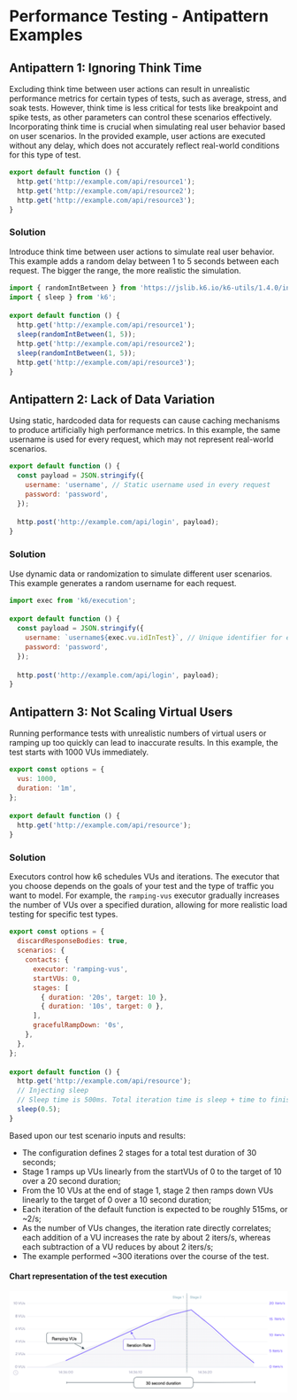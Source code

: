 # Performance Testing - Antipattern Examples

## Antipattern 1: Ignoring Think Time

Excluding think time between user actions can result in unrealistic performance
metrics for certain types of tests, such as average, stress, and soak tests.
However, think time is less critical for tests like breakpoint and spike tests,
as other parameters can control these scenarios effectively. Incorporating
think time is crucial when simulating real user behavior based on user
scenarios. In the provided example, user actions are executed without any delay,
which does not accurately reflect real-world conditions for this type of test.

```javascript
export default function () {
  http.get('http://example.com/api/resource1');
  http.get('http://example.com/api/resource2');
  http.get('http://example.com/api/resource3');
}
```

### Solution

Introduce think time between user actions to simulate real user behavior. This example adds a random delay between 1 to 5 seconds between each request. The bigger the range, the more realistic the simulation.

```javascript
import { randomIntBetween } from 'https://jslib.k6.io/k6-utils/1.4.0/index.js';
import { sleep } from 'k6';

export default function () {
  http.get('http://example.com/api/resource1');
  sleep(randomIntBetween(1, 5));
  http.get('http://example.com/api/resource2');
  sleep(randomIntBetween(1, 5));
  http.get('http://example.com/api/resource3');
}
```

## Antipattern 2: Lack of Data Variation

Using static, hardcoded data for requests can cause caching mechanisms to produce artificially high performance metrics. In this example, the same username is used for every request, which may not represent real-world scenarios.

```javascript
export default function () {
  const payload = JSON.stringify({
    username: 'username', // Static username used in every request
    password: 'password',
  });

  http.post('http://example.com/api/login', payload);
}
```

### Solution

Use dynamic data or randomization to simulate different user scenarios. This example generates a random username for each request.

```javascript
import exec from 'k6/execution';

export default function () {
  const payload = JSON.stringify({
    username: `username${exec.vu.idInTest}`, // Unique identifier for each virtual user, we will use it to be sure every username is unique
    password: 'password',
  });

  http.post('http://example.com/api/login', payload);
}
```

## Antipattern 3: Not Scaling Virtual Users

Running performance tests with unrealistic numbers of virtual users or ramping up too quickly can lead to inaccurate results. In this example, the test starts with 1000 VUs immediately.

```javascript
export const options = {
  vus: 1000,
  duration: '1m',
};

export default function () {
  http.get('http://example.com/api/resource');
}
```

### Solution

Executors control how k6 schedules VUs and iterations. The executor that you choose depends on the goals of your test and the type of traffic you want to model. For example, the `ramping-vus` executor gradually increases the number of VUs over a specified duration, allowing for more realistic load testing for specific test types.

```javascript
export const options = {
  discardResponseBodies: true,
  scenarios: {
    contacts: {
      executor: 'ramping-vus',
      startVUs: 0,
      stages: [
        { duration: '20s', target: 10 },
        { duration: '10s', target: 0 },
      ],
      gracefulRampDown: '0s',
    },
  },
};

export default function () {
  http.get('http://example.com/api/resource');
  // Injecting sleep
  // Sleep time is 500ms. Total iteration time is sleep + time to finish request.
  sleep(0.5);
}
```

Based upon our test scenario inputs and results:

- The configuration defines 2 stages for a total test duration of 30 seconds;
- Stage 1 ramps up VUs linearly from the startVUs of 0 to the target of 10 over a 20 second duration;
- From the 10 VUs at the end of stage 1, stage 2 then ramps down VUs linearly to the target of 0 over a 10 second duration;
- Each iteration of the default function is expected to be roughly 515ms, or ~2/s;
- As the number of VUs changes, the iteration rate directly correlates; each addition of a VU increases the rate by about 2 iters/s, whereas each subtraction of a VU reduces by about 2 iters/s;
- The example performed ~300 iterations over the course of the test.

#### Chart representation of the test execution

![ramping-vus execution chart](../assets//images//examples/ramping-vus.png)
